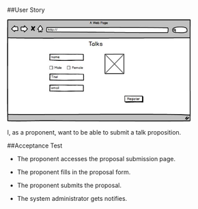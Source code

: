 ##User Story

<img src="https://github.com/FEUPTalks/Frontend/blob/develop/prototype/imagens/register.jpg" alt="Drawing" width="430px"/><br/>

I, as a proponent, want to be able to submit a talk proposition.

##Acceptance Test

* The proponent accesses the proposal submission page.
* The proponent fills in the proposal form.

* The proponent submits the proposal.
* The system administrator gets notifies.
